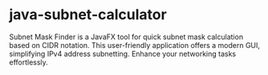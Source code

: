 # java-subnet-calculator
Subnet Mask Finder is a JavaFX tool for quick subnet mask calculation based on CIDR notation. This user-friendly application offers a modern GUI, simplifying IPv4 address subnetting. Enhance your networking tasks effortlessly.
